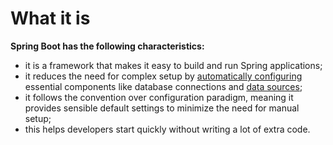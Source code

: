 # What it is
**Spring Boot has the following characteristics:**
- it is a framework that makes it easy to build and run Spring applications;
- it reduces the need for complex setup by [automatically configuring](../auto-config/auto_config.md) essential
components like database connections and [data sources](../datasource/datasource.md);
- it follows the convention over configuration paradigm, meaning it provides sensible default settings
to minimize the need for manual setup;
- this helps developers start quickly without writing a lot of extra code.